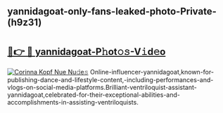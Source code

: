 ## yannidagoat-only-fans​-leaked-photo​-Private-(h9z31)


# <h2><a href="https://mediaupload.pro?title=yannidagoat&ref=git">🔗👉 🔴 yannidagoat-P𝚑ot𝚘𝚜-V𝚒d𝚎o</a></h2>

[![Corinna Kopf Nue Nu𝚍e𝚜](https://i.imgur.com/0qMVB7G.gif)](https://mediaupload.pro?title=yannidagoat&ref=git)
Online-influencer-yannidagoat,known-for-publishing-dance-and-lifestyle-content,-including-performances-and-vlogs-on-social-media-platforms.Brilliant-ventriloquist-assistant-yannidagoat,celebrated-for-their-exceptional-abilities-and-accomplishments-in-assisting-ventriloquists.  